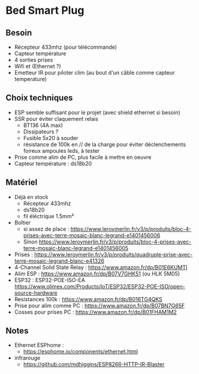 # Bed Smart Plug

## Besoin

 - Récepteur 433mhz (pour télécommande)
 - Capteur température
 - 4 sorties prises
 - Wifi et (Ethernet ?)
 - Emetteur IR pour piloter clim (au bout d'un câble comme capteur temperature)

## Choix techniques
 - ESP semble suffisant pour le projet (avec shield ethernet si besoin)
 - SSR pour éviter claquement relais
   - BT136 (4A max)
   - Dissipateurs ?
   - Fusible 5x20 à souder
   - résistance de 100k en // de la charge pour éviter déclenchements foireux ampoules leds, à tester
 - Prise comme alim de PC, plus facile à mettre en oeuvre
 - Capteur température : ds18b20

## Matériel
 - Déjà en stock
   - Récepteur 433mhz
   - ds18b20
   - fil éléctrique 1.5mm²
 - Boîtier
   - si assez de place : https://www.leroymerlin.fr/v3/p/produits/bloc-4-prises-avec-terre-mosaic-blanc-legrand-e1401456006
   - Sinon  https://www.leroymerlin.fr/v3/p/produits/bloc-4-prises-avec-terre-mosaic-blanc-legrand-e1401456005
 - Prises : https://www.leroymerlin.fr/v3/p/produits/quadruple-prise-avec-terre-mosaic-legrand-blanc-e41326
 - 4-Channel Solid State Relay : https://www.amazon.fr/dp/B01E6KUMTI
 - Alim ESP : https://www.amazon.fr/dp/B07V7GHK51 (ou HLK 5M05)
 - ESP32 : ESP32-POE-ISO-EA https://www.olimex.com/Products/IoT/ESP32/ESP32-POE-ISO/open-source-hardware
 - Resistances 100k : https://www.amazon.fr/dp/B016TG4QKS
 - Prise pour alim comme PC : https://www.amazon.fr/dp/B07BN7G65F
 - Cosses pour prises PC : https://www.amazon.fr/dp/B01FHAM1M2

## Notes
 - Ethernet ESPhome :
   - https://esphome.io/components/ethernet.html
 - infrarouge
   - https://github.com/mdhiggins/ESP8266-HTTP-IR-Blaster
